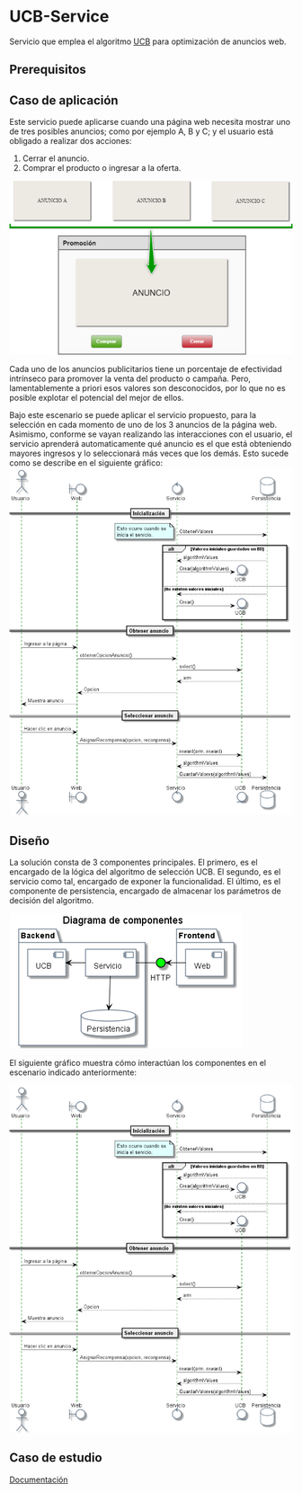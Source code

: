 # UCB-Service
Servicio que emplea el algoritmo [UCB](https://github.com/kurttheviking/ucb-js) para optimización de anuncios web.

## Prerequisitos


## Caso de aplicación
Este servicio puede aplicarse cuando una página web necesita mostrar uno de tres posibles anuncios; como por ejemplo A, B y C; y el usuario está obligado a realizar dos acciones:

1. Cerrar el anuncio.
2. Comprar el producto o ingresar a la oferta.

![escenario](/imgs/escenario.png)

Cada uno de los anuncios publicitarios tiene un porcentaje de efectividad intrínseco para promover la venta del producto o campaña. Pero, lamentablemente a priori esos valores son desconocidos, por lo que no es posible explotar el potencial del mejor de ellos. 

Bajo este escenario se puede aplicar el servicio propuesto, para la  selección en cada momento de uno de los 3 anuncios de la página web. Asimismo, conforme se vayan realizando las interacciones con el usuario, el servicio aprenderá automaticamente qué anuncio es el que está obteniendo mayores ingresos y lo seleccionará más veces que los demás. Esto sucede como se describe en el siguiente gráfico:
![flujo](/imgs/flujo.png)

## Diseño

La solución consta de 3 componentes principales. El primero, es el encargado de la lógica del algoritmo de selección UCB. El segundo, es el servicio como tal, encargado de exponer la funcionalidad. El último, es el componente de persistencia, encargado de almacenar los parámetros de decisión del algoritmo. 

![Componentes](/imgs/Diagrama_componentes.png)

El siguiente gráfico muestra cómo interactúan los componentes en el escenario indicado anteriormente:

![secuencia](/imgs/Diagrama_secuencia.png)

## Caso de estudio
[Documentación](/docs/CasoEstudio.pdf)
